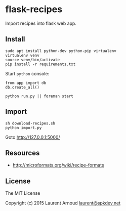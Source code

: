 # flask-recipes

Import recipes into flask web app.

## Install

~~~ console
sudo apt install python-dev python-pip virtualenv
virtualenv venv
source venv/bin/activate
pip install -r requirements.txt
~~~

Start `python` console:

~~~ console
from app import db
db.create_all()
~~~

~~~ console
python run.py || foreman start
~~~

## Import

~~~ console
sh download-recipes.sh
python import.py
~~~

Goto http://127.0.0.1:5000/

## Resources

* http://microformats.org/wiki/recipe-formats

## License

The MIT License

Copyright (c) 2015 Laurent Arnoud <laurent@spkdev.net>
